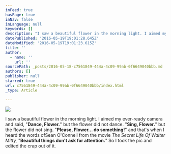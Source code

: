 ```yaml
---
inFeed: true
hasPage: true
inNav: false
inLanguage: null
keywords: []
description: "I saw a beautiful flower in the morning light. I aimed my ever-ready camera and said, \"Dance, Flower.\" but the flower did not dance. \"Sing, Flower.\" but the flower did not sing. \"Please, Flower... do something!\" and that's when I heard the words ofSean O'Connell from the movie The Secret Life Of Walter Mitty, \"Beautiful things don't ask for attention.\" So I took the pic and edited the crap out of it. "
datePublished: '2016-05-19T19:01:28.645Z'
dateModified: '2016-05-19T19:01:23.615Z'
title: ''
author:
  - name: ''
    url: ''
sourcePath: _posts/2016-05-18-c7561849-444a-4c09-99ab-0f6649040bbb.md
authors: []
publisher: null
starred: true
url: c7561849-444a-4c09-99ab-0f6649040bbb/index.html
_type: Article

---
```

![](https://the-grid-user-content.s3-us-west-2.amazonaws.com/b5efd4d7-fcf7-4402-b19d-6dae50561af4.jpg)

I saw a beautiful flower in the morning light. I aimed my ever-ready camera and said, "**Dance, Flower.**" but the flower did not dance. "**Sing, Flower.**" but the flower did not sing. "**Please, Flower... do something!**" and that's when I heard the words ofSean O'Connell from the movie _The Secret Life Of Walter Mitty,_ "**Beautiful things don't ask for attention.**" So I took the pic and edited the crap out of it.